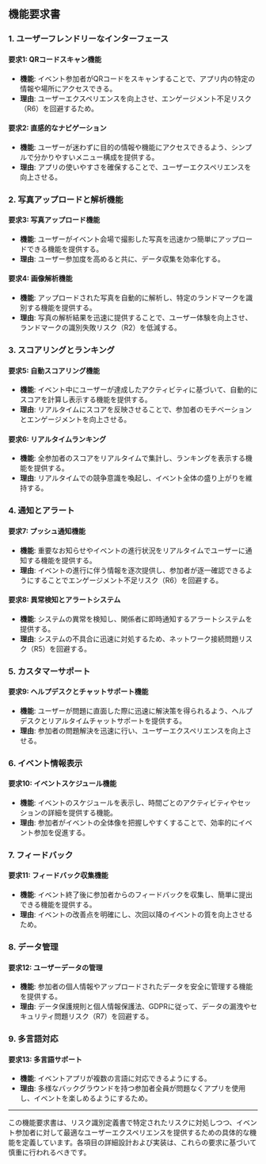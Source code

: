 ## 機能要求書

### 1. ユーザーフレンドリーなインターフェース

#### 要求1: QRコードスキャン機能
- **機能**: イベント参加者がQRコードをスキャンすることで、アプリ内の特定の情報や場所にアクセスできる。
- **理由**: ユーザーエクスペリエンスを向上させ、エンゲージメント不足リスク（R6）を回避するため。

#### 要求2: 直感的なナビゲーション
- **機能**: ユーザーが迷わずに目的の情報や機能にアクセスできるよう、シンプルで分かりやすいメニュー構成を提供する。
- **理由**: アプリの使いやすさを確保することで、ユーザーエクスペリエンスを向上させる。

### 2. 写真アップロードと解析機能

#### 要求3: 写真アップロード機能
- **機能**: ユーザーがイベント会場で撮影した写真を迅速かつ簡単にアップロードできる機能を提供する。
- **理由**: ユーザー参加度を高めると共に、データ収集を効率化する。

#### 要求4: 画像解析機能
- **機能**: アップロードされた写真を自動的に解析し、特定のランドマークを識別する機能を提供する。
- **理由**: 写真の解析結果を迅速に提供することで、ユーザー体験を向上させ、ランドマークの識別失敗リスク（R2）を低減する。

### 3. スコアリングとランキング

#### 要求5: 自動スコアリング機能
- **機能**: イベント中にユーザーが達成したアクティビティに基づいて、自動的にスコアを計算し表示する機能を提供する。
- **理由**: リアルタイムにスコアを反映させることで、参加者のモチベーションとエンゲージメントを向上させる。

#### 要求6: リアルタイムランキング
- **機能**: 全参加者のスコアをリアルタイムで集計し、ランキングを表示する機能を提供する。
- **理由**: リアルタイムでの競争意識を喚起し、イベント全体の盛り上がりを維持する。

### 4. 通知とアラート

#### 要求7: プッシュ通知機能
- **機能**: 重要なお知らせやイベントの進行状況をリアルタイムでユーザーに通知する機能を提供する。
- **理由**: イベントの進行に伴う情報を逐次提供し、参加者が逐一確認できるようにすることでエンゲージメント不足リスク（R6）を回避する。

#### 要求8: 異常検知とアラートシステム
- **機能**: システムの異常を検知し、関係者に即時通知するアラートシステムを提供する。
- **理由**: システムの不具合に迅速に対処するため、ネットワーク接続問題リスク（R5）を回避する。

### 5. カスタマーサポート

#### 要求9: ヘルプデスクとチャットサポート機能
- **機能**: ユーザーが問題に直面した際に迅速に解決策を得られるよう、ヘルプデスクとリアルタイムチャットサポートを提供する。
- **理由**: 参加者の問題解決を迅速に行い、ユーザーエクスペリエンスを向上させる。

### 6. イベント情報表示

#### 要求10: イベントスケジュール機能
- **機能**: イベントのスケジュールを表示し、時間ごとのアクティビティやセッションの詳細を提供する機能。
- **理由**: 参加者がイベントの全体像を把握しやすくすることで、効率的にイベント参加を促進する。

### 7. フィードバック

#### 要求11: フィードバック収集機能
- **機能**: イベント終了後に参加者からのフィードバックを収集し、簡単に提出できる機能を提供する。
- **理由**: イベントの改善点を明確にし、次回以降のイベントの質を向上させるため。

### 8. データ管理

#### 要求12: ユーザーデータの管理
- **機能**: 参加者の個人情報やアップロードされたデータを安全に管理する機能を提供する。
- **理由**: データ保護規則と個人情報保護法、GDPRに従って、データの漏洩やセキュリティ問題リスク（R7）を回避する。

### 9. 多言語対応

#### 要求13: 多言語サポート
- **機能**: イベントアプリが複数の言語に対応できるようにする。
- **理由**: 多様なバックグラウンドを持つ参加者全員が問題なくアプリを使用し、イベントを楽しめるようにするため。

---

この機能要求書は、リスク識別定義書で特定されたリスクに対処しつつ、イベント参加者に対して最適なユーザーエクスペリエンスを提供するための具体的な機能を定義しています。各項目の詳細設計および実装は、これらの要求に基づいて慎重に行われるべきです。